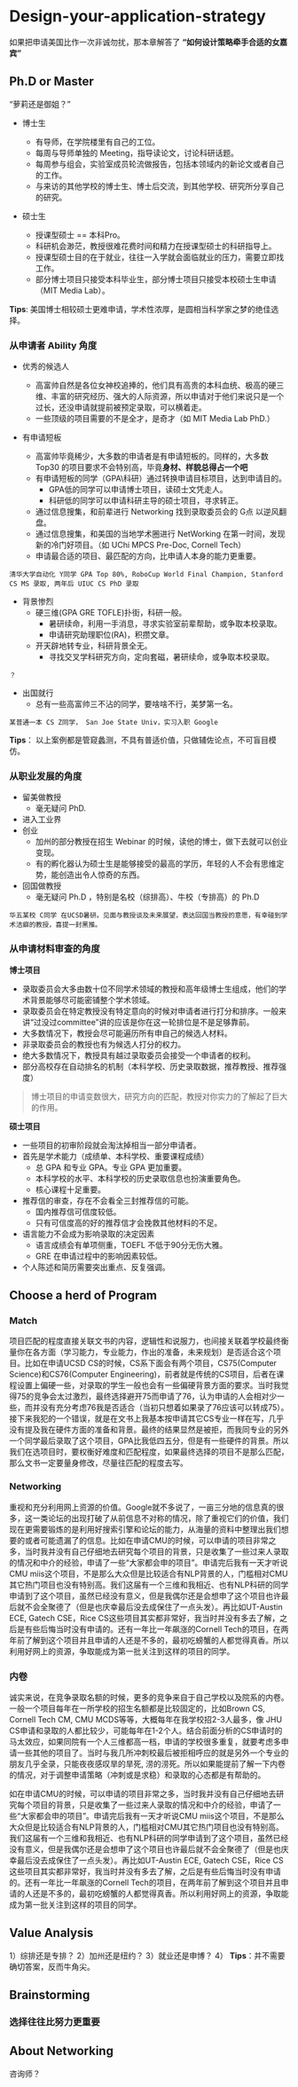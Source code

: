 # Design-your-application-strategy

如果把申请美国比作一次非诚勿扰，那本章解答了 **“如何设计策略牵手合适的女嘉宾”**

## Ph.D or Master
“萝莉还是御姐？”

- 博士生
  - 有导师，在学院楼里有自己的工位。
  - 每周与导师单独的 Meeting，指导读论文，讨论科研话题。
  - 每周参与组会，实验室成员轮流做报告，包括本领域内的新论文或者自己的工作。
  - 与来访的其他学校的博士生、博士后交流，到其他学校、研究所分享自己的研究。

- 硕士生 
  - 授课型硕士 == 本科Pro。 
  - 科研机会渺茫，教授很难花费时间和精力在授课型硕士的科研指导上。
  - 授课型硕士目的在于就业，往往一入学就会面临就业的压力，需要立即找工作。
  - 部分博士项目只接受本科毕业生，部分博士项目只接受本校硕士生申请（MIT Media Lab）。

**Tips**: 美国博士相较硕士更难申请，学术性浓厚，是圆相当科学家之梦的绝佳选择。



### 从申请者 Ability 角度
- 优秀的候选人
  - 高富帅自然是各位女神校追捧的，他们具有高贵的本科血统、极高的硬三维、丰富的研究经历、强大的人际资源，所以申请对于他们来说只是一个过长，还没申请就提前被预定录取，可以横着走。
  - 一些顶级的项目需要的不是全才，是奇才（如 MIT Media Lab PhD.）

- 有申请短板
  - 高富帅毕竟稀少，大多数的申请者是有申请短板的。同样的，大多数 Top30 的项目要求不会特别高，毕竟**身材、样貌总得占一个吧**
  - 有申请短板的同学（GPA\科研）通过转换申请目标项目，达到申请目的。
    - GPA低的同学可以申请博士项目，读硕士文凭走人。
    - 科研低的同学可以申请科研主导的硕士项目，寻求转正。
  - 通过信息搜集，和前辈进行 Networking 找到录取委员会的 G点 以逆风翻盘。
  - 通过信息搜集，和美国的当地学术圈进行 NetWorking 在第一时间，发现新的冷门好项目。（如 UChi MPCS Pre-Doc, Cornell Tech）
  - 申请最合适的项目、最匹配的方向，比申请人本身的能力更重要。

~~~
清华大学自动化 Y同学 GPA Top 80%, RoboCup World Final Champion, Stanford CS MS 录取, 两年后 UIUC CS PhD 录取
~~~

- 背景惨烈
   - 硬三维(GPA GRE TOFLE)扑街，科研一般。 
     - 暑研续命，利用一手消息，寻求实验室前辈帮助，或争取本校录取。
     - 申请研究助理职位(RA)，积攒文章。
   - 开天辟地转专业，科研背景全无。
     - 寻找交叉学科研究方向，定向套磁，暑研续命，或争取本校录取。
~~~
？
~~~

- 出国就行
  - 总有一些高富帅三不沾的同学，要啥啥不行，美梦第一名。
~~~
某普通一本 CS Z同学， San Joe State Univ，实习入职 Google
~~~
**Tips**： 以上案例都是管窥蠡测，不具有普适价值，只做辅佐论点，不可盲目模仿。

### 从职业发展的角度
- 留美做教授
  - 毫无疑问 PhD.
- 进入工业界
- 创业
  - 加州的部分教授在招生 Webinar 的时候，读他的博士，做下去就可以创业变现。
  - 有的孵化器认为硕士生是能够接受的最高的学历，年轻的人不会有思维定势，能创造出令人惊奇的东西。
- 回国做教授
  - 毫无疑问 Ph.D ，特别是名校（综排高）、牛校（专排高）的 Ph.D
~~~
华五某校 C同学 在UCSD暑研。见面与教授谈及未来展望，表达回国当教授的意愿，有幸碰到学术洁癖的教授，喜提一封黑推。
~~~

### 从申请材料审查的角度 ###

**博士项目**

- 录取委员会大多由数十位不同学术领域的教授和高年级博士生组成，他们的学术背景能够尽可能密铺整个学术领域。
- 录取委员会在特定教授没有特定意向的时候对申请者进行打分和排序。一般来讲“过没过committee”讲的应该是你在这一轮排位是不是足够靠前。
- 大多数情况下，教授会尽可能遍历所有申自己的候选人材料。
- 非录取委员会的教授也有为候选人打分的权力。
- 绝大多数情况下，教授具有越过录取委员会接受一个申请者的权利。
- 部分高校存在自动排名的机制（本科学校、历史录取数据，推荐教授、推荐强度）

> 博士项目的申请变数很大，研究方向的匹配，教授对你实力的了解起了巨大的作用。

**硕士项目**

- 一些项目的初审阶段就会淘汰掉相当一部分申请者。
- 首先是学术能力（成绩单、本科学校、重要课程成绩）
   - 总 GPA 和专业 GPA。专业 GPA 更加重要。
   - 本科学校的水平、本科学校的历史录取信息也扮演重要角色。
   - 核心课程十足重要。
- 推荐信的审查，存在不会看全三封推荐信的可能。
   - 国内推荐信可信度较低。
   - 只有可信度高的好的推荐信才会挽救其他材料的不足。
- 语言能力不会成为影响录取的决定因素
   - 语言成绩会有单项侧重，TOEFL 不低于90分无伤大雅。
   - GRE 在申请过程中的影响因素较低。
- 个人陈述和简历需要突出重点、反复强调。


## Choose a herd of Program

### Match ###

项目匹配的程度直接关联文书的内容，逻辑性和说服力，也间接关联着学校最终衡量你在各方面（学习能力，专业能力，作出的准备，未来规划）是否适合这个项目。比如在申请UCSD CS的时候，CS系下面会有两个项目，CS75(Computer Science)和CS76(Computer Engineering)，前者就是传统的CS项目，后者在课程设置上偏硬一些，对录取的学生一般也会有一些偏硬背景方面的要求。当时我觉得75的竞争会太过激烈，最终选择避开75而申请了76，认为申请的人会相对少一些，而并没有充分考虑76我是否适合（当初只想着如果录了76应该可以转成75）。接下来我犯的一个错误，就是在文书上我基本按申请其它CS专业一样在写，几乎没有提及我在硬件方面的准备和背景。最终的结果显然是被拒，而我同专业的另外一个同学最后录取了这个项目，GPA比我低四五分，但是有一些硬件的背景。所以我们在选项目时，要权衡好难度和匹配程度，如果最终选择的项目不是那么匹配，那么文书一定要量身修改，尽量往匹配的程度去写。

### Networking ###

重视和充分利用网上资源的价值。Google就不多说了，一亩三分地的信息真的很多，这一类论坛的出现打破了从前信息不对称的情况，除了重视它们的价值，我们现在更需要锻炼的是利用好搜索引擎和论坛的能力，从海量的资料中整理出我们想要的或者可能遗漏了的信息。比如在申请CMU的时候，可以申请的项目非常之多，当时我并没有自己仔细地去研究每个项目的背景，只是收集了一些过来人录取的情况和中介的经验，申请了一些“大家都会申的项目”。申请完后我有一天才听说CMU miis这个项目，不是那么大众但是比较适合有NLP背景的人，门槛相对CMU其它热门项目也没有特别高。我们这届有一个三维和我相近、也有NLP科研的同学申请到了这个项目，虽然已经没有意义，但是我偶尔还是会想申了这个项目也许最后就不会全聚德了（但是也庆幸最后没去成保住了一点头发）。再比如UT-Austin ECE, Gatech CSE，Rice CS这些项目其实都非常好，我当时并没有多去了解，之后是有些后悔当时没有申请的。还有一年比一年飙涨的Cornell Tech的项目，在两年前了解到这个项目并且申请的人还是不多的，最初吃螃蟹的人都觉得真香。所以利用好网上的资源，争取能成为第一批关注到这样的项目的同学。

### 内卷 ###

诚实来说，在竞争录取名额的时候，更多的竞争来自于自己学校以及院系的内卷。一般一个项目每年在一所学校的招生名额都是比较固定的，比如Brown CS, Cornell Tech CM,     CMU MCDS等等，大概每年在我学校招2-3人最多，像 JHU CS申请和录取的人都比较少，可能每年在1-2个人。结合前面分析的CS申请时的马太效应，如果同院有一个人三维都高一档，申请的学校很多重复，就要考虑多申请一些其他的项目了。当时与我几所冲刺校最后被拒相呼应的就是另外一个专业的朋友几乎全录，只能夜夜感叹旱的旱死, 涝的涝死。所以如果能提前了解一下内卷的情况，对于调整申请策略（冲刺或是求稳）和录取的心态都是有帮助的。

如在申请CMU的时候，可以申请的项目非常之多，当时我并没有自己仔细地去研究每个项目的背景，只是收集了一些过来人录取的情况和中介的经验，申请了一些“大家都会申的项目”。申请完后我有一天才听说CMU miis这个项目，不是那么大众但是比较适合有NLP背景的人，门槛相对CMU其它热门项目也没有特别高。我们这届有一个三维和我相近、也有NLP科研的同学申请到了这个项目，虽然已经没有意义，但是我偶尔还是会想申了这个项目也许最后就不会全聚德了（但是也庆幸最后没去成保住了一点头发）。再比如UT-Austin ECE, Gatech CSE，Rice CS这些项目其实都非常好，我当时并没有多去了解，之后是有些后悔当时没有申请的。还有一年比一年飙涨的Cornell Tech的项目，在两年前了解到这个项目并且申请的人还是不多的，最初吃螃蟹的人都觉得真香。所以利用好网上的资源，争取能成为第一批关注到这样的项目的同学。

## Value Analysis ##
1）综排还是专排？
2）加州还是纽约？
3）就业还是申博？
4）
**Tips**：并不需要确切答案，反而牛角尖。

## Brainstorming ##

### 选择往往比努力更重要 ###


## About Networking
咨询师？
